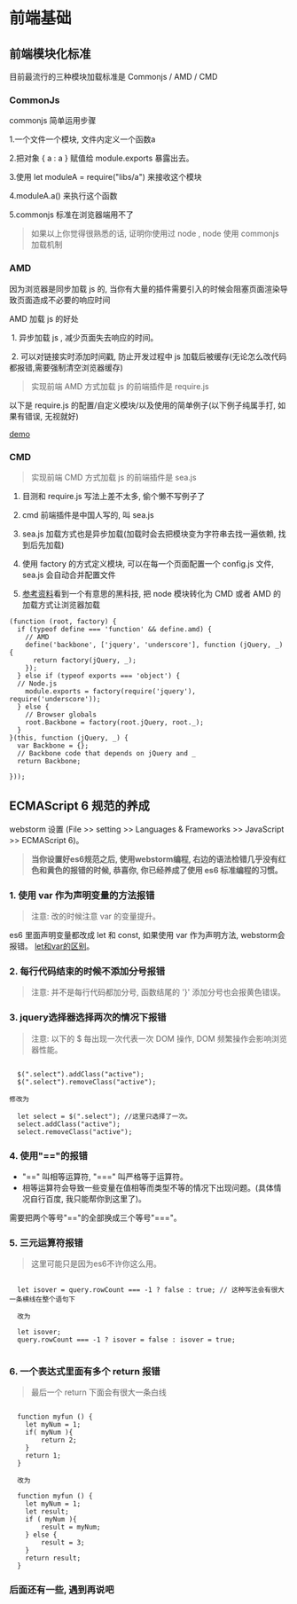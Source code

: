# 前端基础

## 前端模块化标准

目前最流行的三种模块加载标准是 Commonjs / AMD / CMD

### CommonJs

commonjs 简单运用步骤

1.一个文件一个模块, 文件内定义一个函数a
  
2.把对象 { a : a } 赋值给 module.exports 暴露出去。
  
3.使用 let moduleA = require("libs/a") 来接收这个模块
  
4.moduleA.a() 来执行这个函数

5.commonjs 标准在浏览器端用不了
  
> 如果以上你觉得很熟悉的话, 证明你使用过 node , node 使用 commonjs 加载机制

### AMD

因为浏览器是同步加载 js 的, 当你有大量的插件需要引入的时候会阻塞页面渲染导致页面造成不必要的响应时间

AMD 加载 js 的好处

  1. 异步加载 js , 减少页面失去响应的时间。
  
  2. 可以对链接实时添加时间戳, 防止开发过程中 js 加载后被缓存(无论怎么改代码都报错,需要强制清空浏览器缓存)  
  
> 实现前端 AMD 方式加载 js 的前端插件是 require.js

以下是 require.js 的配置/自定义模块/以及使用的简单例子(以下例子纯属手打, 如果有错误, 无视就好)

[demo](https://github.com/buildlove/SkillTree/blob/master/require-demo.js)

### CMD

> 实现前端 CMD 方式加载 js 的前端插件是 sea.js

1. 目测和 require.js 写法上差不太多, 偷个懒不写例子了

2. cmd 前端插件是中国人写的, 叫 sea.js

3. sea.js 加载方式也是异步加载(加载时会去把模块变为字符串去找一遍依赖, 找到后先加载)

4. 使用 factory 的方式定义模块, 可以在每一个页面配置一个 config.js 文件, sea.js 会自动合并配置文件

5. [参考资料](http://tinyambition.com/HelloSea.js/index.html)看到一个有意思的黑科技, 把 node 模块转化为 CMD 或者 AMD 的加载方式让浏览器加载

```
(function (root, factory) {
  if (typeof define === 'function' && define.amd) {
    // AMD
    define('backbone', ['jquery', 'underscore'], function (jQuery, _) {
      return factory(jQuery, _);
    });
  } else if (typeof exports === 'object') {
  // Node.js
    module.exports = factory(require('jquery'), require('underscore'));
  } else {
    // Browser globals
    root.Backbone = factory(root.jQuery, root._);
  }
}(this, function (jQuery, _) {
  var Backbone = {};
  // Backbone code that depends on jQuery and _
  return Backbone;

}));
```

## ECMAScript 6 规范的养成

webstorm 设置 (File >> setting >> Languages & Frameworks >> JavaScript >> ECMAScript 6)。

> **当你设置好es6规范之后, 使用webstorm编程, 右边的语法检错几乎没有红色和黄色的报错的时候, 恭喜你, 你已经养成了使用 es6 标准编程的习惯。**

### 1. 使用 var 作为声明变量的方法报错

  > 注意: 改的时候注意 var 的变量提升。

  es6 里面声明变量都改成 let 和 const, 如果使用 var 作为声明方法, webstorm会报错。 [let和var的区别](http://es6.ruanyifeng.com/#docs/let)。

### 2. 每行代码结束的时候不添加分号报错

  > 注意: 并不是每行代码都加分号, 函数结尾的 '}' 添加分号也会报黄色错误。

### 3. jquery选择器选择两次的情况下报错

  > 注意: 以下的 $ 每出现一次代表一次 DOM 操作, DOM 频繁操作会影响浏览器性能。

```

  $(".select").addClass("active");
  $(".select").removeClass("active");

修改为

  let select = $(".select"); //这里只选择了一次。
  select.addClass("active");
  select.removeClass("active");

```

### 4. 使用"=="的报错

  - "==" 叫相等运算符,  "===" 叫严格等于运算符。
  - 相等运算符会导致一些变量在值相等而类型不等的情况下出现问题。(具体情况自行百度, 我只能帮你到这里了)。

  需要把两个等号"=="的全部换成三个等号"==="。

### 5. 三元运算符报错

  > 这里可能只是因为es6不许你这么用。

```

  let isover = query.rowCount === -1 ? false : true; // 这种写法会有很大一条横线在整个语句下

  改为

  let isover;
  query.rowCount === -1 ? isover = false : isover = true;
	
```
  

### 6. 一个表达式里面有多个 return 报错

> 最后一个 return 下面会有很大一条白线

```

  function myfun () {
    let myNum = 1;
    if( myNum ){
    	return 2;
    }
    return 1;
  }

  改为

  function myfun () {
    let myNum = 1; 
    let result;	
    if ( myNum ){
    	result = myNum; 
    } else {
    	result = 3;
    }
    return result;
  }		

```  	

### 后面还有一些, 遇到再说吧